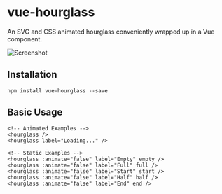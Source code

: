 # vue-hourglass

An SVG and CSS animated hourglass conveniently wrapped up in a Vue component.

![Screenshot](./img/hourglass.png)

## Installation

    npm install vue-hourglass --save

## Basic Usage

    <!-- Animated Examples -->
    <hourglass />
    <hourglass label="Loading..." />

    <!-- Static Examples -->
    <hourglass :animate="false" label="Empty" empty />
    <hourglass :animate="false" label="Full" full />
    <hourglass :animate="false" label="Start" start />
    <hourglass :animate="false" label="Half" half />
    <hourglass :animate="false" label="End" end />